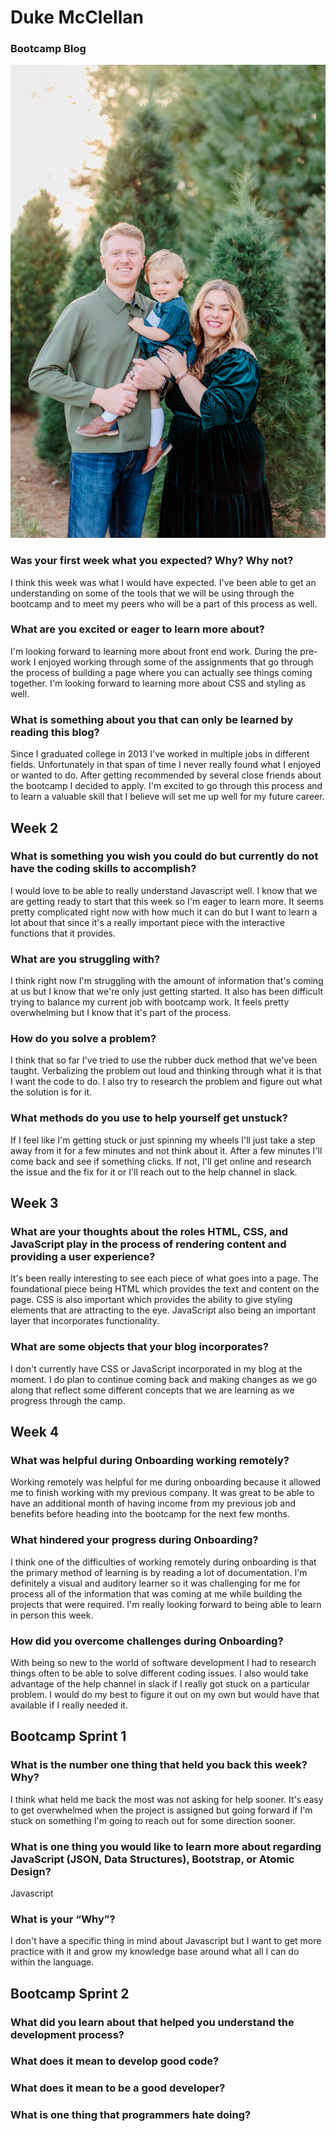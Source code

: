 # Duke McClellan
### Bootcamp Blog
![Family Photo](blog%20photo.jpeg)

### Was your first week what you expected? Why? Why not?

<p>I think this week was what I would have expected.  I've been able to get an understanding on some of the tools that we will be using through the bootcamp and to meet my peers who will be a part of this process as well.</p>

### What are you excited or eager to learn more about?

<p>I'm looking forward to learning more about front end work.  During the pre-work I enjoyed working through some of the assignments that go through the process of building a page where you can actually see things coming together. I'm looking forward to learning more about CSS and styling as well.</p>

### What is something about you that can only be learned by reading this blog?

<p>Since I graduated college in 2013 I've worked in multiple jobs in different fields.  Unfortunately in that span of time I never really found what I enjoyed or wanted to do. After getting recommended by several close friends about the bootcamp I decided to apply.  I'm excited to go through this process and to learn a valuable skill that I believe will set me up well for my future career.</p>





## Week 2

### What is something you wish you could do but currently do not have the coding skills to accomplish?

I would love to be able to really understand Javascript well.  I know that we are getting ready to start that this week so I'm eager to learn more.  It seems pretty complicated right now with how much it can do but I want to learn a lot about that since it's a really important piece with the interactive functions that it provides. 


### What are you struggling with?

I think right now I'm struggling with the amount of information that's coming at us but I know that we're only just getting started.  It also has been difficult trying to balance my current job with bootcamp work.  It feels pretty overwhelming but I know that it's part of the process.  


### How do you solve a problem? 

I think that so far I've tried to use the rubber duck method that we've been taught.  Verbalizing the problem out loud and thinking through what it is that I want the code to do.  I also try to research the problem and figure out what the solution is for it.  


### What methods do you use to help yourself get unstuck?

If I feel like I'm getting stuck or just spinning my wheels I'll just take a step away from it for a few minutes and not think about it.  After a few minutes I'll come back and see if something clicks.  If not, I'll get online and research the issue and the fix for it or I'll reach out to the help channel in slack. 


## Week 3 

### What are your thoughts about the roles HTML, CSS, and JavaScript play in the process of rendering content and providing a user experience?

It's been really interesting to see each piece of what goes into a page.  The foundational piece being HTML which provides the text and content on the page.  CSS is also important which provides the ability to give styling elements that are attracting to the eye.  JavaScript also being an important layer that incorporates functionality.  


### What are some objects that your blog incorporates?

I don't currently have CSS or JavaScript incorporated in my blog at the moment.  I do plan to continue coming back and making changes as we go along that reflect some different concepts that we are learning as we progress through the camp. 


## Week 4

### What was helpful during Onboarding working remotely?

Working remotely was helpful for me during onboarding because it allowed me to finish working with my previous company.  It was great to be able to have an additional month of having income from my previous job and benefits before heading into the bootcamp for the next few months.  


### What hindered your progress during Onboarding?

I think one of the difficulties of working remotely during onboarding is that the primary method of learning is by reading a lot of documentation.  I'm definitely a visual and auditory learner so it was challenging for me for process all of the information that was coming at me while building the projects that were required.  I'm really looking forward to being able to learn in person this week.

### How did you overcome challenges during Onboarding?

With being so new to the world of software development I had to research things often to be able to solve different coding issues.  I also would take advantage of the help channel in slack if I really got stuck on a particular problem.  I would do my best to figure it out on my own but would have that available if I really needed it.  

## Bootcamp Sprint 1

### What is the number one thing that held you back this week? Why?

I think what held me back the most was not asking for help sooner.  It's easy to get overwhelmed when the project is assigned but going forward if I'm stuck on something I'm going to reach out for some direction sooner. 

### What is one thing you would like to learn more about regarding JavaScript (JSON, Data Structures), Bootstrap, or Atomic Design?

Javascript 

### What is your “Why”?

I don't have a specific thing in mind about Javascript but I want to get more practice with it and grow my knowledge base around what all I can do within the language.  


## Bootcamp Sprint 2

### What did you learn about that helped you understand the development process?


### What does it mean to develop good code?


### What does it mean to be a good developer?


### What is one thing that programmers hate doing?








